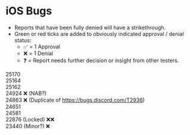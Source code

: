 # iOS Bugs
- Reports that have been fully denied will have a strikethrough.  
- Green or red ticks are added to obviously indicated approval / denial status: 
  - ✅ = 1 Approval
  - ❌ = 1 Denial
  - ❓ = Report needs further decision or insight from other testers. 
      
25170  
25164  
25162  
24924 ❌ (NAB?)  
24863 ❌ (Duplicate of https://bugs.discord.com/T2936)  
24651  
24581  
22876 (Locked) ❌❌   
23440 (Minor?) ❌
